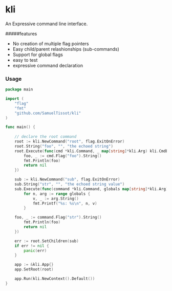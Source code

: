 # kli

An Expressive command line interface. 

#####features
- No creation of multiple flag pointers
- Easy child/parent relashionships (sub-commands)
- Support for global flags
- easy to test
- expressive command declaration 

### Usage

```go
package main

import (
	"flag"
	"fmt"
	"github.com/SamuelTissot/kli"
)

func main() {
	
	// declare the root command
	root := kli.NewCommand("root", flag.ExitOnError)
	root.String("foo", "", "the echoed string")
	root.Execute(func(cmd *kli.Command, _ map[string]*kli.Arg) kli.CmdError {
		foo, _ := cmd.Flag("foo").String()
		fmt.Println(foo)
		return nil
	})

	sub := kli.NewCommand("sub", flag.ExitOnError)
	sub.String("str", "", "the echoed string value")
	sub.Execute(func(command *kli.Command, globals map[string]*kli.Arg) kli.CmdError {
		for n, arg := range globals {
			v, _ := arg.String()
			fmt.Printf("%s: %s\n", n, v)
		}

	foo, _ := command.Flag("str").String()
		fmt.Println(foo)
		return nil
	})

	err := root.SetChildren(sub)
	if err != nil {
		panic(err)
	}

	app := &kli.App{}
	app.SetRoot(root)

	app.Run(kli.NewContext().Default())
}

```